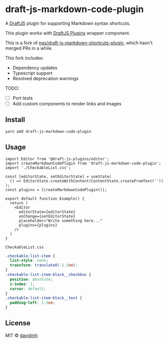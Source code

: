 # draft-js-markdown-code-plugin

A [DraftJS][1] plugin for supporting Markdown syntax shortcuts.

This plugin works with [DraftJS Plugins][2] wrapper component.

This is a fork of [ngs/draft-js-markdown-shortcuts-plugin][3], which hasn't
merged PRs in a while.

This fork includes:

- Dependency updates
- Typescript support
- Resolved deprecation warnings

TODO:

- [ ] Port tests
- [ ] Add custom components to render links and images

## Install

```bash
yarn add draft-js-markdown-code-plugin
```

## Usage

```tsx
import Editor from '@draft-js-plugins/editor';
import createMarkdownCodePlugin from 'draft-js-markdown-code-plugin';
import './CheckableList.css';

const [editorState, setEditorState] = useState(
  () => EditorState.createWithContent(ContentState.createFromText(''))
);
const plugins = [createMarkdownCodePlugin()];

export default function Example() {
  return (
    <Editor
      editorState={editorState}
      onChange={setEditorState}
      placeholder="Write something here..."
      plugins={plugins}
    />
  )
}
```

`CheckableList.css`

```css
.checkable-list-item {
  list-style: none;
  transform: translateX(-1.5em);
}
.checkable-list-item-block__checkbox {
  position: absolute;
  z-index: 1;
  cursor: default;
}
.checkable-list-item-block__text {
  padding-left: 1.5em;
}
```

## License

MIT © [davidmh](https://github.com/davidmh)

[1]: https://facebook.github.io/draft-js/
[2]: https://github.com/draft-js-plugins/draft-js-plugins
[3]: https://github.com/ngs/draft-js-markdown-shortcuts-plugin
